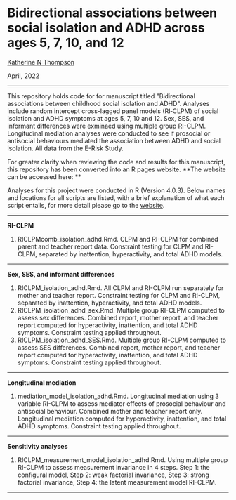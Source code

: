 # Bidirectional associations between social isolation and ADHD across ages 5, 7, 10, and 12
[Katherine N Thompson](https://twitter.com/KTNThompson)

April, 2022

***

This repository holds code for for manuscript titled "Bidirectional associations between childhood social isolation and ADHD". Analyses include random intercept cross-lagged panel models (RI‐CLPM) of social isolation and ADHD symptoms at ages 5, 7, 10 and 12. Sex, SES, and informant differences were exminaed using multiple group RI-CLPM. Longitudinal mediation analyses were conducted to see if prosocial or antisocial behaviours mediated the association between ADHD and social isolation. All data from the E-Risk Study. 

For greater clarity when reviewing the code and results for this manuscript, this repository has been converted into an R pages website. **The website can be accessed here: ** 

Analyses for this project were conducted in R (Version 4.0.3). Below names and locations for all  scripts are listed, with a brief explanation of what each script entails, for more detail please go to the [website](). 


***

**RI-CLPM** 

1. RICLPMcomb_isolation_adhd.Rmd. CLPM and RI-CLPM for combined parent and teacher report data. Constraint testing for CLPM and RI-CLPM, separated by inattention, hyperactivity, and total ADHD models. 
                
***


**Sex, SES, and informant differences** 

1. RICLPM_isolation_adhd.Rmd. All CLPM and RI-CLPM run separately for mother and teacher report. Constraint testing for CLPM and RI-CLPM, separated by inattention, hyperactivity, and total ADHD models. 
2. RICLPM_isolation_adhd_sex.Rmd. Multiple group RI-CLPM computed to assess sex differences. Combined report, mother report, and teacher report computed for hyperactivity, inattention, and total ADHD symptoms. Constraint testing applied throughout. 
3. RICLPM_isolation_adhd_SES.Rmd. Multiple group RI-CLPM computed to assess SES differences. Combined report, mother report, and teacher report computed for hyperactivity, inattention, and total ADHD symptoms. Constraint testing applied throughout. 
                
***

**Longitudinal mediation** 

1. mediation_model_isolation_adhd.Rmd. Longitudinal mediation using 3 variable RI-CLPM to assess mediator effects of prosocial behaviour and antisocial behaviour. Combined mother and teacher report only. Longitudinal mediation computed for hyperactivity, inattention, and total ADHD symptoms. Constraint testing applied throughout. 

***

**Sensitivity analyses** 

1. RICLPM_measurement_model_isolation_adhd.Rmd. Using multiple group RI-CLPM to assess measurement invariance in 4 steps. Step 1: the configural model, Step 2: weak factorial invariance, Step 3: strong factorial invariance, Step 4: the latent measurement model RI-CLPM. 

***
